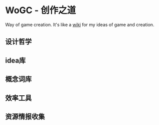 # WoGC - 创作之道
Way of game creation. It's like a [wiki](https://github.com/LeoAtopos/wogc/wiki) for my ideas of game and creation.

## 设计哲学
## idea库
## 概念词库
## 效率工具
## 资源情报收集
